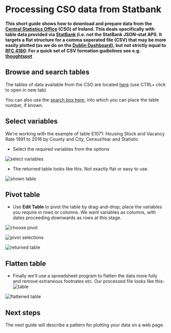 # Processing CSO data from Statbank

**This short guide shows how to download and prepare data from the [Central Statistics Office](https://www.cso.ie/en/index.html) (CSO) of Ireland. This deals specifically with table data provided via [StatBank](https://statbank.cso.ie/px/pxeirestat/Statire/SelectTable/Omrade0.asp?Planguage=0) (i.e. not the StatBank JSON-stat API). It targets a flat structure for a comma seperated file (CSV) that may be more easily plotted (as we do on the [Dublin Dashboard](http://dublindashboard-beta.azurewebsites.net/)), but not strictly equal to [RFC 4180](https://www.loc.gov/preservation/digital/formats/fdd/fdd000323.shtml). For a quick set of CSV formation gudielines see e.g. [thoughtspot](https://www.thoughtspot.com/6-rules-creating-valid-csv-files)**

## Browse and search tables
The tables of data available from the CSO are located [here](https://statbank.cso.ie/webserviceclient/DatasetListing.aspx) (use CTRL+ click to open in new tab)

You can also use the [search box here](https://statbank.cso.ie/px/pxeirestat/statire/SelectTable/Omrade0.asp?Planguage=0), into which you can place the table number, if known.

## Select variables
We're working with the example of table E1071: Housing Stock and Vacancy Rate 1991 to 2016 by County and City, CensusYear and Statistic

* Select the required variables from the options

![select variables](https://github.com/BuildingCityDashboards/bcd-dd-v2.1/blob/staging/docs/guides/images/Screen%20Shot%202019-11-24%20at%2013.44.39.png)

* The returned table looks like this. Not exactly flat or easy to use.

![shown table](https://github.com/BuildingCityDashboards/bcd-dd-v2.1/blob/staging/docs/guides/images/Screen%20Shot%202019-11-24%20at%2013.45.06.png)

## Pivot table
* Use **Edit Table** to pivot the table by drag-and-drop; place the variables you require in rows or columns. We want variables as columns, with dates proceeding downwards as rows at this stage.

![choose pivot](https://github.com/BuildingCityDashboards/bcd-dd-v2.1/blob/staging/docs/guides/images/Screen%20Shot%202019-11-24%20at%2013.45.14.png)

![pivot selections](https://github.com/BuildingCityDashboards/bcd-dd-v2.1/blob/staging/docs/guides/images/Screen%20Shot%202019-11-24%20at%2013.45.38.png)

![returned table](https://github.com/BuildingCityDashboards/bcd-dd-v2.1/blob/staging/docs/guides/images/Screen%20Shot%202019-11-24%20at%2013.47.05.png)

## Flatten table

* Finally we'll use a spreadsheet program to flatten the data more fully and remove extraneous footnates etc. Our processed file looks like this:
![table](https://github.com/BuildingCityDashboards/bcd-dd-v2.1/blob/staging/docs/guides/images/Screen%20Shot%202019-11-24%20at%2013.47.31.png)

![flattened table](https://github.com/BuildingCityDashboards/bcd-dd-v2.1/blob/staging/docs/guides/images/Screen%20Shot%202019-11-24%20at%2013.48.38.png)

## Next steps
The next guide will describe a pattern for plotting your data on a web page.
